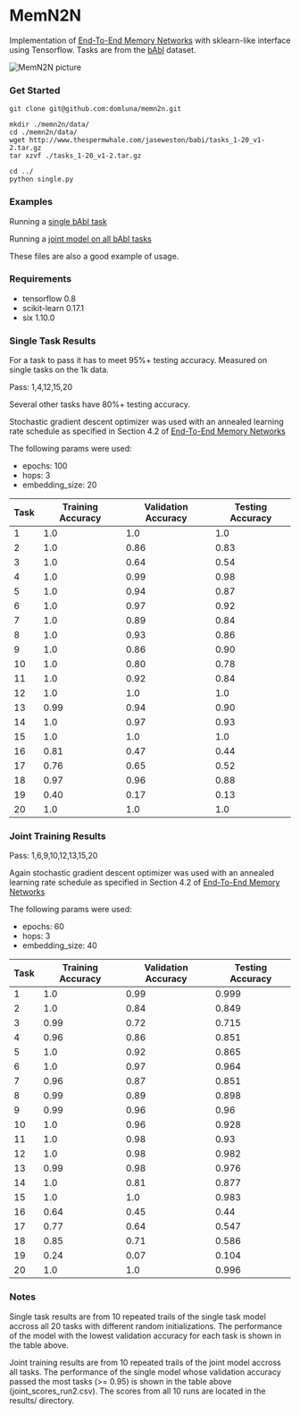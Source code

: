 # MemN2N

Implementation of [End-To-End Memory Networks](http://arxiv.org/abs/1503.08895) with sklearn-like interface using Tensorflow. Tasks are from the [bAbl](http://arxiv.org/abs/1502.05698) dataset.

![MemN2N picture](https://www.dropbox.com/s/3rdwfxt80v45uqm/Screenshot%202015-11-19%2000.57.27.png?dl=1)

### Get Started

```
git clone git@github.com:domluna/memn2n.git

mkdir ./memn2n/data/
cd ./memn2n/data/
wget http://www.thespermwhale.com/jaseweston/babi/tasks_1-20_v1-2.tar.gz
tar xzvf ./tasks_1-20_v1-2.tar.gz

cd ../
python single.py
```

### Examples

Running a [single bAbI task](./single.py)

Running a [joint model on all bAbI tasks](./joint.py)

These files are also a good example of usage.

### Requirements

* tensorflow 0.8
* scikit-learn 0.17.1
* six 1.10.0

### Single Task Results

For a task to pass it has to meet 95%+ testing accuracy. Measured on single tasks on the 1k data.

Pass: 1,4,12,15,20

Several other tasks have 80%+ testing accuracy.

Stochastic gradient descent optimizer was used with an annealed learning rate schedule as specified in Section 4.2 of [End-To-End Memory Networks](http://arxiv.org/abs/1503.08895)

The following params were used:
  * epochs: 100
  * hops: 3
  * embedding_size: 20

Task  |  Training Accuracy  |  Validation Accuracy  |  Testing Accuracy
------|---------------------|-----------------------|------------------
1     |  1.0                |  1.0                  |  1.0
2     |  1.0                |  0.86                 |  0.83
3     |  1.0                |  0.64                 |  0.54
4     |  1.0                |  0.99                 |  0.98
5     |  1.0                |  0.94                 |  0.87
6     |  1.0                |  0.97                 |  0.92
7     |  1.0                |  0.89                 |  0.84
8     |  1.0                |  0.93                 |  0.86
9     |  1.0                |  0.86                 |  0.90
10    |  1.0                |  0.80                 |  0.78
11    |  1.0                |  0.92                 |  0.84
12    |  1.0                |  1.0                  |  1.0
13    |  0.99               |  0.94                 |  0.90
14    |  1.0                |  0.97                 |  0.93
15    |  1.0                |  1.0                  |  1.0
16    |  0.81               |  0.47                 |  0.44
17    |  0.76               |  0.65                 |  0.52
18    |  0.97               |  0.96                 |  0.88
19    |  0.40               |  0.17                 |  0.13
20    |  1.0                |  1.0                  |  1.0


### Joint Training Results

Pass: 1,6,9,10,12,13,15,20

Again stochastic gradient descent optimizer was used with an annealed learning rate schedule as specified in Section 4.2 of [End-To-End Memory Networks](http://arxiv.org/abs/1503.08895)

The following params were used:
  * epochs: 60
  * hops: 3
  * embedding_size: 40

Task  | Training Accuracy | Validation Accuracy |  Testing Accuracy
------|-------------------|---------------------|------------------- 
1     | 1.0               | 0.99                | 0.999
2     | 1.0               | 0.84                | 0.849
3     | 0.99              | 0.72                | 0.715
4     | 0.96              | 0.86                | 0.851
5     | 1.0               | 0.92                | 0.865
6     | 1.0               | 0.97                | 0.964
7     | 0.96              | 0.87                | 0.851
8     | 0.99              | 0.89                | 0.898
9     | 0.99              | 0.96                | 0.96
10    | 1.0               | 0.96                | 0.928
11    | 1.0               | 0.98                | 0.93
12    | 1.0               | 0.98                | 0.982
13    | 0.99              | 0.98                | 0.976
14    | 1.0               | 0.81                | 0.877
15    | 1.0               | 1.0                 | 0.983
16    | 0.64              | 0.45                | 0.44
17    | 0.77              | 0.64                | 0.547
18    | 0.85              | 0.71                | 0.586
19    | 0.24              | 0.07                | 0.104
20    | 1.0               | 1.0                 | 0.996



### Notes

Single task results are from 10 repeated trails of the single task model accross all 20 tasks with different random initializations. The performance of the model with the lowest validation accuracy for each task is shown in the table above.

Joint training results are from 10 repeated trails of the joint model accross all tasks. The performance of the single model whose validation accuracy passed the most tasks (>= 0.95) is shown in the table above (joint_scores_run2.csv). The scores from all 10 runs are located in the results/ directory.